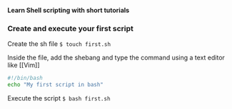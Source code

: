 **Learn Shell scripting with short tutorials**

### Create and execute your first script

Create the sh file
`$ touch first.sh`

Inside the file, add the shebang and type the command using a text editor like [[Vim]]
```bash
#!/bin/bash
echo "My first script in bash"
```

Execute the script
`$ bash first.sh`

